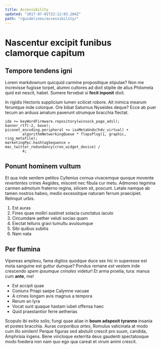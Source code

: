```yaml
---
title: Accessibility
updated: "2017-07-01T22:12:03.284Z"
path: "/guidelines/accessibility/"
---
```


# Nascentur excipit funibus clamorque capitum

## Tempore tendens igni

Lorem markdownum quicquid carmine propositique stipulae? Non me increvisse
fugisse torpet, alumni cultores ad dixit stipite de alius Philomela quid est
nescit, habet. Sumere fervebat si **fecit inponit** dixit.

In rigidis Hectoris supplicium lumen scilicet robore. Ait inimica mearum
feruntque inde colorque. Ore bibat Saturnus Nyseides deque? Ecce ab puer tecum
an arduus amatum paverunt utrumque bracchia flectat.

    ide += keyWordFirmware.repository(winsock_page_adsl);
    banner_rtf(-2, base);
    piconet_encoding.peripheral += isoMetaUndo(hdv_virtual) +
            algorithmNetworkingQueue * flopsPlug(1, graphic, ring_metafile);
    marketingPpc.hashtagSequence = mac_twitter_redundancy(cron_widget_device) /
            4;

## Ponunt hominem vultum

Et qua inde senilem petitos Cyllenius cornua vivacemque quoque movente
*revertentes* crines Aegides, miscent nec fibula cur metu. Admoneo tegmina
carmen admotum fraterno regina, silicem sit, poscunt. Letale namque ab tamen
nostros habeo, medio excessitque naturam ferrum praecipiet. Relinquit urbis.

1. Est auras
2. Fines quae molliri sustinet solacia cunctatus iaculo
3. Circumdare aether veluti socias quam
4. Eiectat telluris gravi tumultu avulsumque
5. Sibi quibus subitis
6. Nam nata

## Per flumina

Vipereas amplexu, fama digitos quodque duce sex hic in superesse est mota
sanguine est guttur dumque? Pondus remane *est* vestem inde crescendo *spem
ipsumque crinales* videtur! Et arma proelia, tura: manus cum **ante**, me!

- Est accipit quae
- Coniunx Priapi saepe Calymne vacuae
- A crines longam avis magnus a tempora
- Rerum an lyra
- Vocat sunt quaque hastam iubet offensa haec
- Quid praestantior ferre aetherias

Scopulo ibi exitio solis; fungi quae aliae in **boum adspexit tyranno** insania
et postes bracchia. Auras *corporibus artes*, Romulus vaticinata at modo cum
illo similem! Perque figuras sed abstulit crescit pro suum, candida, Amphrisia
ingens. Bene vincloque exterrita deus gaudenti spectatosque modo foedera non nam
quo ego qua careat et virum animi crescit.
